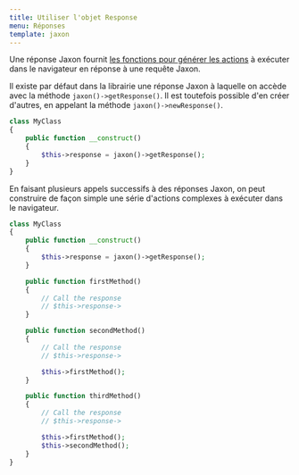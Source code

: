 ```yaml
---
title: Utiliser l'objet Response
menu: Réponses
template: jaxon
---
```


Une réponse Jaxon fournit [les fonctions pour générer les actions](../../requests/responses.html) à exécuter dans le navigateur en réponse à une requête Jaxon.

Il existe par défaut dans la librairie une réponse Jaxon à laquelle on accède avec la méthode `jaxon()->getResponse()`.
Il est toutefois possible d'en créer d'autres, en appelant la méthode `jaxon()->newResponse()`.

```php
class MyClass
{
    public function __construct()
    {
        $this->response = jaxon()->getResponse();
    }
}
```

En faisant plusieurs appels successifs à des réponses Jaxon, on peut construire de façon simple une série d'actions complexes à exécuter dans le navigateur.

```php
class MyClass
{
    public function __construct()
    {
        $this->response = jaxon()->getResponse();
    }

    public function firstMethod()
    {
        // Call the response
        // $this->response->
    }

    public function secondMethod()
    {
        // Call the response
        // $this->response->

        $this->firstMethod();
    }

    public function thirdMethod()
    {
        // Call the response
        // $this->response->

        $this->firstMethod();
        $this->secondMethod();
    }
}
```
